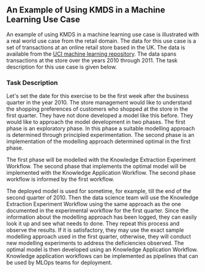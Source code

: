 ## An Example of Using KMDS in a Machine Learning Use Case

An example of using KMDS in a machine learning use case is illustrated with a real world use case from the retail domain. The data for this use case is a set of transactions at an online retail store based in the UK. The data is available from the [UCI machine learning repository](https://archive.ics.uci.edu/dataset/502/online+retail+ii). The data spans transactions at the store over the years 2010 through 2011. The task description for this use case is given below.

### Task Description

Let's set the date for this exercise to be the first week after the business quarter in the year 2010. The store management would like to understand the shopping preferences of customers who shopped at the store in the first quarter. They have not done developed a model like this before. They would like to approach the model development in two phases. The first phase is an exploratory phase. In this phase a suitable modelling approach is determined through principled experimentation. The second phase is an implementation of the modelling approach determined optimal in the first phase. 

The first phase will be modelled with the Knowledge Extraction Experiment Workflow. The second phase that implements the optimal model will be implemented with the Knowledge Application Workflow. The second phase workflow is informed by the first workflow.

The deployed model is used for sometime, for example, till the end of the second quarter of 2010. Then the data science team will use the Knowledge Extraction Experiment Workflow using the same approach as the one documented in the experimental workflow for the first quarter. Since the information about the modelling approach has been logged, they can easily look it up and see what needs to done. They repeat this process and observe the results. If it is satisfactory, they may use the exact sample modelling approach used in the first quarter, otherwise, they will conduct new modelling experiments to address the deficiencies observed. The optimal model is then developed using an Knowledge Application Workflow. Knowledge application workflows can be implemented as pipelines that can be used by MLOps teams for deployment.
